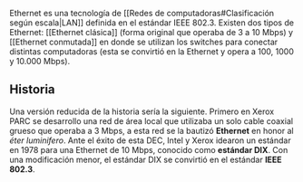 Ethernet es una tecnología de [[Redes de computadoras#Clasificación según escala|LAN]] definida en el estándar IEEE 802.3. Existen dos tipos de Ethernet: [[Ethernet clásica]] (forma original que operaba de 3 a 10 Mbps) y [[Ethernet conmutada]] en donde se utilizan los switches para conectar distintas computadoras (esta se convirtió en la Ethernet y opera a 100, 1000 y 10.000 Mbps).

## Historia
Una versión reducida de la historia sería la siguiente. Primero en Xerox PARC se desarrollo una red de área local que utilizaba un solo cable coaxial grueso que operaba a 3 Mbps, a esta red se la bautizó **Ethernet** en honor al *éter luminifero*. Ante el éxito de esta DEC, Intel y Xerox idearon un estándar en 1978 para una Ethernet de 10 Mbps, conocido como **estándar DIX**. Con una modificación menor, el estándar DIX se convirtió en el estándar **IEEE 802.3**.